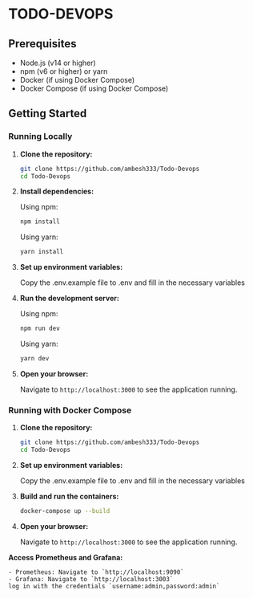 # TODO-DEVOPS

## Prerequisites

- Node.js (v14 or higher)
- npm (v6 or higher) or yarn
- Docker (if using Docker Compose)
- Docker Compose (if using Docker Compose)

## Getting Started

### Running Locally

1. **Clone the repository:**

   ```sh
   git clone https://github.com/ambesh333/Todo-Devops
   cd Todo-Devops
   ```

2. **Install dependencies:**

   Using npm:

   ```sh
   npm install
   ```

   Using yarn:

   ```sh
   yarn install
   ```

3. **Set up environment variables:**

   Copy the .env.example file to .env and fill in the necessary variables

4. **Run the development server:**

   Using npm:

   ```sh
   npm run dev
   ```

   Using yarn:

   ```sh
   yarn dev
   ```

5. **Open your browser:**

   Navigate to `http://localhost:3000` to see the application running.

### Running with Docker Compose

1. **Clone the repository:**

   ```sh
   git clone https://github.com/ambesh333/Todo-Devops
   cd Todo-Devops
   ```

2. **Set up environment variables:**

   Copy the .env.example file to .env and fill in the necessary variables

3. **Build and run the containers:**

   ```sh
   docker-compose up --build
   ```

4. **Open your browser:**

   Navigate to `http://localhost:3000` to see the application running.

**Access Prometheus and Grafana:**

    - Prometheus: Navigate to `http://localhost:9090`
    - Grafana: Navigate to `http://localhost:3003`
    log in with the credentials `username:admin,password:admin`
